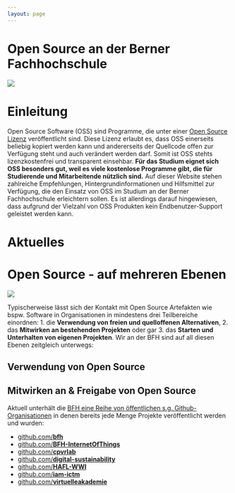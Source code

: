 ```yaml
---
layout: page
---
```

# Open Source an der Berner Fachhochschule

[![](https://images.unsplash.com/photo-1505835045737-a37cf2e93876?ixlib=rb-4.0.3&ixid=M3wxMjA3fDB8MHxwaG90by1wYWdlfHx8fGVufDB8fHx8fA%3D%3D&auto=format&fit=crop&w=1024&q=80)](https://unsplash.com/de/fotos/T7s_TnKO-dk)

# Einleitung

Open Source Software (OSS) sind Programme, die unter einer [Open Source Lizenz](https://opensource.org/licenses/) veröffentlicht sind. Diese Lizenz erlaubt es, dass OSS einerseits beliebig kopiert werden kann und andererseits der Quellcode offen zur Verfügung steht und auch verändert werden darf. Somit ist OSS stehts lizenzkostenfrei und transparent einsehbar. **Für das Studium eignet sich OSS besonders gut, weil es viele kostenlose Programme gibt, die für Studierende und Mitarbeitende nützlich sind.** Auf dieser Website stehen zahlreiche Empfehlungen, Hintergrundinformationen und Hilfsmittel zur Verfügung, die den Einsatz von OSS im Studium an der Berner Fachhochschule erleichtern sollen. Es ist allerdings darauf hingewiesen, dass aufgrund der Vielzahl von OSS Produkten kein Endbenutzer-Support geleistet werden kann.

# Aktuelles

# Open Source - auf mehreren Ebenen

[![](https://github.com/todogroup/ospo-career-path/raw/main/OSPO-101/module2/os-ladder.png)](https://github.com/todogroup/ospo-career-path/blob/main/OSPO-101/module2/README.md#climbing-the-open-source-ladder)

Typischerweise lässt sich der Kontakt mit Open Source Artefakten wie bspw. Software in Organisationen in mindestens drei Teilbereiche einordnen: 1. die **Verwendung von freien und quelloffenen Alternativen**, 2. das **Mitwirken an bestehenden Projekten** oder gar 3. das **Starten und Unterhalten von eigenen Projekten**. Wir an der BFH sind auf all diesen Ebenen zeitgleich unterwegs:

## Verwendung von Open Source

## Mitwirken an & Freigabe von Open Source

Aktuell unterhält die [BFH eine Reihe von öffentlichen s.g. Github-Organisationen](https://ossbenchmark.com/institutions/bfh) in denen bereits jede Menge Projekte veröffentlicht werden und wurden:
 - [github.com/**bfh**](http://github.com/bfh/)
 - [github.com/**BFH-InternetOfThings**](http://github.com/BFH-InternetOfThings/)
 - [github.com/**cpvrlab**](http://github.com/cpvrlab/)
 - [github.com/**digital-sustainability**](http://github.com/digital-sustainability/)
 - [github.com/**HAFL-WWI**](http://github.com/HAFL-WWI/)
 - [github.com/**iam-ictm**](http://github.com/iam-ictm/)
 - [github.com/**virtuelleakademie**](http://github.com/virtuelleakademie/)
